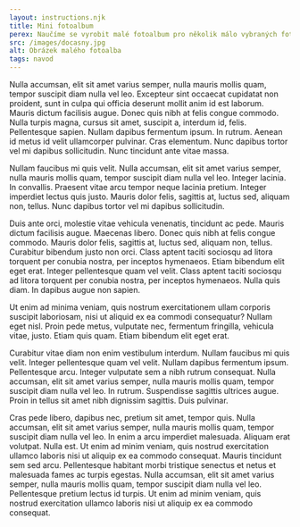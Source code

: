 ```yaml
---
layout: instructions.njk
title: Mini fotoalbum
perex: Naučíme se vyrobit malé fotoalbum pro několik málo vybraných fotek.
src: /images/docasny.jpg
alt: Obrázek malého fotoalba
tags: navod
---
```


 Nulla accumsan, elit sit amet varius semper, nulla mauris mollis quam, tempor
  suscipit diam nulla vel leo. Excepteur sint occaecat cupidatat non proident,
  sunt in culpa qui officia deserunt mollit anim id est laborum. Mauris dictum
  facilisis augue. Donec quis nibh at felis congue commodo. Nulla turpis magna,
  cursus sit amet, suscipit a, interdum id, felis. Pellentesque sapien. Nullam
  dapibus fermentum ipsum. In rutrum. Aenean id metus id velit ullamcorper
  pulvinar. Cras elementum. Nunc dapibus tortor vel mi dapibus sollicitudin.
  Nunc tincidunt ante vitae massa.
  
  Nullam faucibus mi quis velit. Nulla
  accumsan, elit sit amet varius semper, nulla mauris mollis quam, tempor
  suscipit diam nulla vel leo. Integer lacinia. In convallis. Praesent vitae
  arcu tempor neque lacinia pretium. Integer imperdiet lectus quis justo. Mauris
  dolor felis, sagittis at, luctus sed, aliquam non, tellus. Nunc dapibus tortor
  vel mi dapibus sollicitudin.

  Duis ante orci, molestie vitae vehicula venenatis, tincidunt ac pede. Mauris dictum facilisis augue. Maecenas libero. Donec quis nibh at felis congue commodo. Mauris dolor felis, sagittis at, luctus sed, aliquam non, tellus. Curabitur bibendum justo non orci. Class aptent taciti sociosqu ad litora torquent per conubia nostra, per inceptos hymenaeos. Etiam bibendum elit eget erat. Integer pellentesque quam vel velit. Class aptent taciti sociosqu ad litora torquent per conubia nostra, per inceptos hymenaeos. Nulla quis diam. In dapibus augue non sapien.
  
  Ut enim ad minima veniam, quis nostrum exercitationem ullam corporis suscipit laboriosam, nisi ut aliquid ex ea commodi consequatur? Nullam eget nisl. Proin pede metus, vulputate nec, fermentum fringilla, vehicula vitae, justo. Etiam quis quam. Etiam bibendum elit eget erat.

  Curabitur vitae diam non enim vestibulum interdum. Nullam faucibus mi quis velit. Integer pellentesque quam vel velit. Nullam dapibus fermentum ipsum. Pellentesque arcu. Integer vulputate sem a nibh rutrum consequat. Nulla accumsan, elit sit amet varius semper, nulla mauris mollis quam, tempor suscipit diam nulla vel leo. In rutrum. Suspendisse sagittis ultrices augue. Proin in tellus sit amet nibh dignissim sagittis. Duis pulvinar.

Cras pede libero, dapibus nec, pretium sit amet, tempor quis. Nulla accumsan, elit sit amet varius semper, nulla mauris mollis quam, tempor suscipit diam nulla vel leo. In enim a arcu imperdiet malesuada. Aliquam erat volutpat. Nulla est. Ut enim ad minim veniam, quis nostrud exercitation ullamco laboris nisi ut aliquip ex ea commodo consequat. Mauris tincidunt sem sed arcu. Pellentesque habitant morbi tristique senectus et netus et malesuada fames ac turpis egestas. Nulla accumsan, elit sit amet varius semper, nulla mauris mollis quam, tempor suscipit diam nulla vel leo. Pellentesque pretium lectus id turpis. Ut enim ad minim veniam, quis nostrud exercitation ullamco laboris nisi ut aliquip ex ea commodo consequat.

